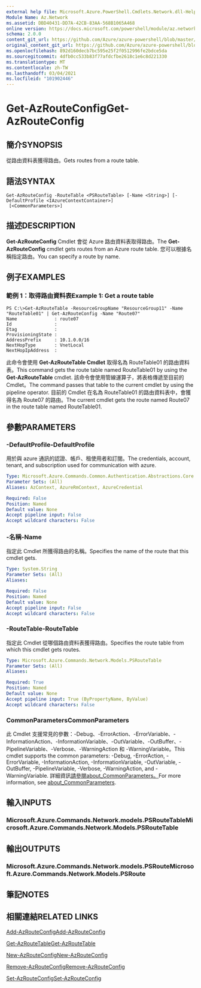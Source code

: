 ```yaml
---
external help file: Microsoft.Azure.PowerShell.Cmdlets.Network.dll-Help.xml
Module Name: Az.Network
ms.assetid: DBD40431-DD7A-42CB-83AA-568B1065A468
online version: https://docs.microsoft.com/powershell/module/az.network/get-azrouteconfig
schema: 2.0.0
content_git_url: https://github.com/Azure/azure-powershell/blob/master/src/Network/Network/help/Get-AzRouteConfig.md
original_content_git_url: https://github.com/Azure/azure-powershell/blob/master/src/Network/Network/help/Get-AzRouteConfig.md
ms.openlocfilehash: 892d160decb7bc595e25f2f0512996fe2bdce5da
ms.sourcegitcommit: 4dfb0cc533b83f77afdcfbe2618c1e6c8d221330
ms.translationtype: MT
ms.contentlocale: zh-TW
ms.lasthandoff: 03/04/2021
ms.locfileid: "101902446"
---
```

# <span data-ttu-id="73f9a-101">Get-AzRouteConfig</span><span class="sxs-lookup"><span data-stu-id="73f9a-101">Get-AzRouteConfig</span></span>

## <span data-ttu-id="73f9a-102">簡介</span><span class="sxs-lookup"><span data-stu-id="73f9a-102">SYNOPSIS</span></span>
<span data-ttu-id="73f9a-103">從路由資料表獲得路由。</span><span class="sxs-lookup"><span data-stu-id="73f9a-103">Gets routes from a route table.</span></span>

## <span data-ttu-id="73f9a-104">語法</span><span class="sxs-lookup"><span data-stu-id="73f9a-104">SYNTAX</span></span>

```
Get-AzRouteConfig -RouteTable <PSRouteTable> [-Name <String>] [-DefaultProfile <IAzureContextContainer>]
 [<CommonParameters>]
```

## <span data-ttu-id="73f9a-105">描述</span><span class="sxs-lookup"><span data-stu-id="73f9a-105">DESCRIPTION</span></span>
<span data-ttu-id="73f9a-106">**Get-AzRouteConfig** Cmdlet 會從 Azure 路由資料表取得路由。</span><span class="sxs-lookup"><span data-stu-id="73f9a-106">The **Get-AzRouteConfig** cmdlet gets routes from an Azure route table.</span></span>
<span data-ttu-id="73f9a-107">您可以根據名稱指定路由。</span><span class="sxs-lookup"><span data-stu-id="73f9a-107">You can specify a route by name.</span></span>

## <span data-ttu-id="73f9a-108">例子</span><span class="sxs-lookup"><span data-stu-id="73f9a-108">EXAMPLES</span></span>

### <span data-ttu-id="73f9a-109">範例 1：取得路由資料表</span><span class="sxs-lookup"><span data-stu-id="73f9a-109">Example 1: Get a route table</span></span>
```
PS C:\>Get-AzRouteTable -ResourceGroupName "ResourceGroup11" -Name "RouteTable01" | Get-AzRouteConfig -Name "Route07"
Name              : route07
Id                : 
Etag              : 
ProvisioningState : 
AddressPrefix     : 10.1.0.0/16
NextHopType       : VnetLocal
NextHopIpAddress  :
```

<span data-ttu-id="73f9a-110">此命令會使用 **Get-AzRouteTable Cmdlet** 取得名為 RouteTable01 的路由資料表。</span><span class="sxs-lookup"><span data-stu-id="73f9a-110">This command gets the route table named RouteTable01 by using the **Get-AzRouteTable** cmdlet.</span></span>
<span data-ttu-id="73f9a-111">該命令會使用管線運算子，將表格傳遞至目前的 Cmdlet。</span><span class="sxs-lookup"><span data-stu-id="73f9a-111">The command passes that table to the current cmdlet by using the pipeline operator.</span></span>
<span data-ttu-id="73f9a-112">目前的 Cmdlet 在名為 RouteTable01 的路由資料表中，會獲得名為 Route07 的路由。</span><span class="sxs-lookup"><span data-stu-id="73f9a-112">The current cmdlet gets the route named Route07 in the route table named RouteTable01.</span></span>

## <span data-ttu-id="73f9a-113">參數</span><span class="sxs-lookup"><span data-stu-id="73f9a-113">PARAMETERS</span></span>

### <span data-ttu-id="73f9a-114">-DefaultProfile</span><span class="sxs-lookup"><span data-stu-id="73f9a-114">-DefaultProfile</span></span>
<span data-ttu-id="73f9a-115">用於與 azure 通訊的認證、帳戶、租使用者和訂閱。</span><span class="sxs-lookup"><span data-stu-id="73f9a-115">The credentials, account, tenant, and subscription used for communication with azure.</span></span>

```yaml
Type: Microsoft.Azure.Commands.Common.Authentication.Abstractions.Core.IAzureContextContainer
Parameter Sets: (All)
Aliases: AzContext, AzureRmContext, AzureCredential

Required: False
Position: Named
Default value: None
Accept pipeline input: False
Accept wildcard characters: False
```

### <span data-ttu-id="73f9a-116">-名稱</span><span class="sxs-lookup"><span data-stu-id="73f9a-116">-Name</span></span>
<span data-ttu-id="73f9a-117">指定此 Cmdlet 所獲得路由的名稱。</span><span class="sxs-lookup"><span data-stu-id="73f9a-117">Specifies the name of the route that this cmdlet gets.</span></span>

```yaml
Type: System.String
Parameter Sets: (All)
Aliases:

Required: False
Position: Named
Default value: None
Accept pipeline input: False
Accept wildcard characters: False
```

### <span data-ttu-id="73f9a-118">-RouteTable</span><span class="sxs-lookup"><span data-stu-id="73f9a-118">-RouteTable</span></span>
<span data-ttu-id="73f9a-119">指定此 Cmdlet 從哪個路由資料表獲得路由。</span><span class="sxs-lookup"><span data-stu-id="73f9a-119">Specifies the route table from which this cmdlet gets routes.</span></span>

```yaml
Type: Microsoft.Azure.Commands.Network.Models.PSRouteTable
Parameter Sets: (All)
Aliases:

Required: True
Position: Named
Default value: None
Accept pipeline input: True (ByPropertyName, ByValue)
Accept wildcard characters: False
```

### <span data-ttu-id="73f9a-120">CommonParameters</span><span class="sxs-lookup"><span data-stu-id="73f9a-120">CommonParameters</span></span>
<span data-ttu-id="73f9a-121">此 Cmdlet 支援常見的參數：-Debug、-ErrorAction、-ErrorVariable、-InformationAction、-InformationVariable、-OutVariable、-OutBuffer、-PipelineVariable、-Verbose、-WarningAction 和 -WarningVariable。</span><span class="sxs-lookup"><span data-stu-id="73f9a-121">This cmdlet supports the common parameters: -Debug, -ErrorAction, -ErrorVariable, -InformationAction, -InformationVariable, -OutVariable, -OutBuffer, -PipelineVariable, -Verbose, -WarningAction, and -WarningVariable.</span></span> <span data-ttu-id="73f9a-122">詳細資訊[請參閱about_CommonParameters。](http://go.microsoft.com/fwlink/?LinkID=113216)</span><span class="sxs-lookup"><span data-stu-id="73f9a-122">For more information, see [about_CommonParameters](http://go.microsoft.com/fwlink/?LinkID=113216).</span></span>

## <span data-ttu-id="73f9a-123">輸入</span><span class="sxs-lookup"><span data-stu-id="73f9a-123">INPUTS</span></span>

### <span data-ttu-id="73f9a-124">Microsoft.Azure.Commands.Network.models.PSRouteTable</span><span class="sxs-lookup"><span data-stu-id="73f9a-124">Microsoft.Azure.Commands.Network.Models.PSRouteTable</span></span>

## <span data-ttu-id="73f9a-125">輸出</span><span class="sxs-lookup"><span data-stu-id="73f9a-125">OUTPUTS</span></span>

### <span data-ttu-id="73f9a-126">Microsoft.Azure.Commands.Network.models.PSRoute</span><span class="sxs-lookup"><span data-stu-id="73f9a-126">Microsoft.Azure.Commands.Network.Models.PSRoute</span></span>

## <span data-ttu-id="73f9a-127">筆記</span><span class="sxs-lookup"><span data-stu-id="73f9a-127">NOTES</span></span>

## <span data-ttu-id="73f9a-128">相關連結</span><span class="sxs-lookup"><span data-stu-id="73f9a-128">RELATED LINKS</span></span>

[<span data-ttu-id="73f9a-129">Add-AzRouteConfig</span><span class="sxs-lookup"><span data-stu-id="73f9a-129">Add-AzRouteConfig</span></span>](./Add-AzRouteConfig.md)

[<span data-ttu-id="73f9a-130">Get-AzRouteTable</span><span class="sxs-lookup"><span data-stu-id="73f9a-130">Get-AzRouteTable</span></span>](./Get-AzRouteTable.md)

[<span data-ttu-id="73f9a-131">New-AzRouteConfig</span><span class="sxs-lookup"><span data-stu-id="73f9a-131">New-AzRouteConfig</span></span>](./New-AzRouteConfig.md)

[<span data-ttu-id="73f9a-132">Remove-AzRouteConfig</span><span class="sxs-lookup"><span data-stu-id="73f9a-132">Remove-AzRouteConfig</span></span>](./Remove-AzRouteConfig.md)

[<span data-ttu-id="73f9a-133">Set-AzRouteConfig</span><span class="sxs-lookup"><span data-stu-id="73f9a-133">Set-AzRouteConfig</span></span>](./Set-AzRouteConfig.md)


